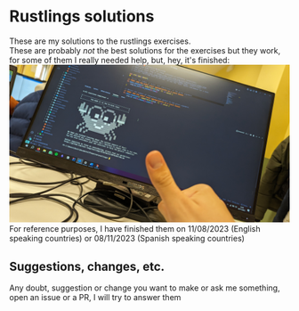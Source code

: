 # Rustlings solutions
These are my solutions to the rustlings exercises.  
These are probably *not* the best solutions for the exercises but they work, 
for some of them I really needed help, but, hey, it's finished: 
![Rustlings exercises finished](./finished.jpg)
For reference purposes, I have finished them on 11/08/2023 (English speaking countries) or 08/11/2023 (Spanish speaking countries)
## Suggestions, changes, etc.
Any doubt, suggestion or change you want to make or ask me something, open an issue or a PR, I will try to answer them
